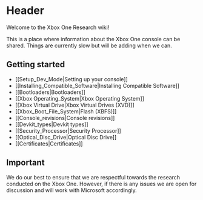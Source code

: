 <!-- TITLE: Home -->
<!-- SUBTITLE: A quick summary of Home -->

# Header
Welcome to the Xbox One Research wiki!

This is a place where information about the Xbox One console can be shared. Things are currently slow but will be adding when we can.

## Getting started

* [[Setup_Dev_Mode|Setting up your console]]
* [[Installing_Compatible_Software|Installing Compatible Software]]
* [[Bootloaders|Bootloaders]]
* [[Xbox Operating_System|Xbox Operating System]]
* [[Xbox Virtual Drive|Xbox Virtual Drives (XVD)]]
* [[Xbox_Boot_File_System|Flash (XBFS)]]
* [[Console_revisions|Console revisions]]
* [[Devkit_types|Devkit types]]
* [[Security_Processor|Security Processor]]
* [[Optical_Disc_Drive|Optical Disc Drive]]
* [[Certificates|Certificates]]

## Important
We do our best to ensure that we are respectful towards the research conducted on the Xbox One. However, if there is any issues we are open for discussion and will work with Microsoft accordingly.
